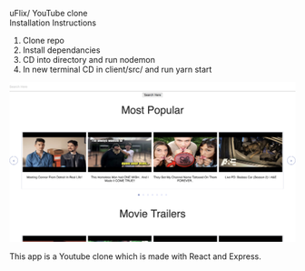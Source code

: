 uFlix/ YouTube clone<br>
Installation Instructions
1. Clone repo
2. Install dependancies
3. CD into directory and run nodemon
4. In new terminal CD in client/src/ and run yarn start

<img src="uFlix.png"></a>

This app is a Youtube clone which is made with React and Express. 
